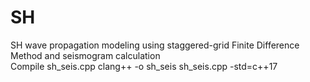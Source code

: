# SH
SH wave propagation modeling using staggered-grid Finite Difference Method and seismogram calculation\
Compile sh_seis.cpp clang++ -o sh_seis sh_seis.cpp -std=c++17
